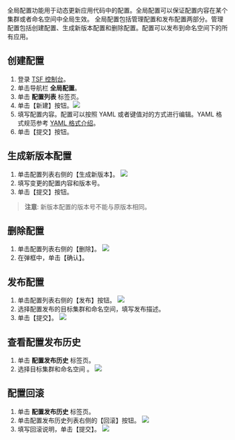 全局配置功能用于动态更新应用代码中的配置。全局配置可以保证配置内容在某个集群或者命名空间中全局生效。
全局配置包括管理配置和发布配置两部分。管理配置包括创建配置、生成新版本配置和删除配置。配置可以发布到命名空间下的所有应用。

## 创建配置
1. 登录 [TSF 控制台](https://console.cloud.tencent.com/tsf/index)。
2. 单击导航栏 **全局配置**。
3. 单击 **配置列表** 标签页。
4. 单击【新建】按钮。![](https://main.qcloudimg.com/raw/107a20f24e86c28615096e5336aaa5a9.png) 
5. 填写配置内容。配置可以按照 YAML 或者键值对的方式进行编辑。YAML 格式规范参考 [YAML 格式介绍](https://cloud.tencent.com/document/product/649/17925)。
6. 单击【提交】按钮。
  

## 生成新版本配置
1. 单击配置列表右侧的【生成新版本】。 
![](https://main.qcloudimg.com/raw/c4e3df0c2e29b11318738070b254b97e.png)
2. 填写变更的配置内容和版本号。
3. 单击【提交】按钮。


>**注意**:
> 新版本配置的版本号不能与原版本相同。

## 删除配置
1. 单击配置列表右侧的【删除】。
![](https://main.qcloudimg.com/raw/67ded63de8380a148b198dc17528aa6b.png)
2. 在弹框中，单击【确认】。

## 发布配置
1. 单击配置列表右侧的【发布】按钮。
![](https://main.qcloudimg.com/raw/1049347f519b5784e0c34c33bccb3d4d.png)
2. 选择配置发布的目标集群和命名空间，填写发布描述。
3. 单击【提交】。
![](https://main.qcloudimg.com/raw/df5348d169589ef95ee5090ed6d6fbaa.png)

## 查看配置发布历史

1. 单击 **配置发布历史** 标签页。
2. 选择目标集群和命名空间 。
![](https://main.qcloudimg.com/raw/c486483af90af12440874d09d2608490.png)

## 配置回滚

1. 单击 **配置发布历史** 标签页。
2. 单击配置发布历史列表右侧的【回滚】按钮。
![](https://main.qcloudimg.com/raw/88bdf107de1d6e9255bbac55a0197635.png)
3. 填写回滚说明，单击【提交】。
![](https://main.qcloudimg.com/raw/7db92c63f355598ed278a569edbb8ebf.png)


